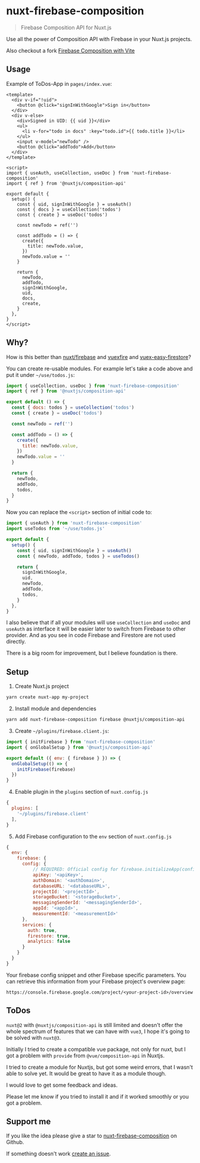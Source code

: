 # nuxt-firebase-composition

> Firebase Composition API for Nuxt.js

Use all the power of Composition API with Firebase in your Nuxt.js projects.

Also checkout a fork [Firebase Composition with Vite](https://github.com/razbakov/vca-firebase)

## Usage

Example of ToDos-App in `pages/index.vue`:

```vue
<template>
  <div v-if="!uid">
    <button @click="signInWithGoogle">Sign in</button>
  </div>
  <div v-else>
    <div>Signed in UID: {{ uid }}</div>
    <ul>
      <li v-for="todo in docs" :key="todo.id">{{ todo.title }}</li>
    </ul>
    <input v-model="newTodo" />
    <button @click="addTodo">Add</button>
  </div>
</template>

<script>
import { useAuth, useCollection, useDoc } from 'nuxt-firebase-composition'
import { ref } from '@nuxtjs/composition-api'

export default {
  setup() {
    const { uid, signInWithGoogle } = useAuth()
    const { docs } = useCollection('todos')
    const { create } = useDoc('todos')

    const newTodo = ref('')

    const addTodo = () => {
      create({
        title: newTodo.value,
      })
      newTodo.value = ''
    }

    return {
      newTodo,
      addTodo,
      signInWithGoogle,
      uid,
      docs,
      create,
    }
  },
}
</script>
```

## Why?

How is this better than [nuxt/firebase](https://github.com/nuxt-community/firebase-module) and [vuexfire](https://github.com/vuejs/vuefire/tree/master/packages/vuexfire) and [vuex-easy-firestore](https://github.com/mesqueeb/vuex-easy-firestore)?

You can create re-usable modules. For example let's take a code above and put it under `~/use/todos.js`:

```js
import { useCollection, useDoc } from 'nuxt-firebase-composition'
import { ref } from '@nuxtjs/composition-api'

export default () => {
  const { docs: todos } = useCollection('todos')
  const { create } = useDoc('todos')

  const newTodo = ref('')

  const addTodo = () => {
    create({
      title: newTodo.value,
    })
    newTodo.value = ''
  }

  return {
    newTodo,
    addTodo,
    todos,
  }
}
```

Now you can replace the `<script>` section of initial code to:

```js
import { useAuth } from 'nuxt-firebase-composition'
import useTodos from '~/use/todos.js'

export default {
  setup() {
    const { uid, signInWithGoogle } = useAuth()
    const { newTodo, addTodo, todos } = useTodos()

    return {
      signInWithGoogle,
      uid,
      newTodo,
      addTodo,
      todos,
    }
  },
}
```

I also believe that if all your modules will use `useCollection` and `useDoc` and `useAuth` as interface it will be easier later to switch from Firebase to other provider. And as you see in code Firebase and Firestore are not used directly.

There is a big room for improvement, but I believe foundation is there.

## Setup

1. Create Nuxt.js project

```bash
yarn create nuxt-app my-project
```

2. Install module and dependencies

```bash
yarn add nuxt-firebase-composition firebase @nuxtjs/composition-api
```

3. Create `~/plugins/firebase.client.js`:

```js
import { initFirebase } from 'nuxt-firebase-composition'
import { onGlobalSetup } from '@nuxtjs/composition-api'

export default ({ env: { firebase } }) => {
  onGlobalSetup(() => {
    initFirebase(firebase)
  })
}
```

4. Enable plugin in the `plugins` section of `nuxt.config.js`

```js
{
  plugins: [
    '~/plugins/firebase.client'
  ],
}
```

5. Add Firebase configuration to the `env` section of `nuxt.config.js`

```js
{
  env: {
    firebase: {
      config: {
          // REQUIRED: Official config for firebase.initializeApp(config):
          apiKey: '<apiKey>',
          authDomain: '<authDomain>',
          databaseURL: '<databaseURL>',
          projectId: '<projectId>',
          storageBucket: '<storageBucket>',
          messagingSenderId: '<messagingSenderId>',
          appId: '<appId>',
          measurementId: '<measurementId>'
      },
      services: {
        auth: true,
        firestore: true,
        analytics: false
      }
    }
  }
}
```

Your firebase config snippet and other Firebase specific parameters. You can retrieve this information from your Firebase project's overview page:

`https://console.firebase.google.com/project/<your-project-id>/overview`

## ToDos

`nuxt@2` with `@nuxtjs/composition-api` is still limited and doesn't offer the whole spectrum of features that we can have with `vue3`, I hope it's going to be solved with `nuxt@3`.

Initially I tried to create a compatible vue package, not only for nuxt, but I got a problem with `provide` from `@vue/composition-api` in Nuxtjs.

I tried to create a module for Nuxtjs, but got some weird errors, that I wasn't able to solve yet. It would be great to have it as a module though.

I would love to get some feedback and ideas.

Please let me know if you tried to install it and if it worked smoothly or you got a problem.

## Support me

If you like the idea please give a star to [nuxt-firebase-composition](https://github.com/razbakov/nuxt-firebase-composition) on Github.

If something doesn't work [create an issue](https://github.com/razbakov/nuxt-firebase-composition/issues/new).
